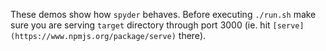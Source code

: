 These demos show how `spyder` behaves. Before executing `./run.sh` make sure you are serving `target` directory through port 3000 (ie. hit `[serve](https://www.npmjs.org/package/serve)` there).

